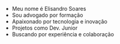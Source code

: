 - Meu nome é Elisandro Soares
- Sou advogado por formação
- Apaixonado por tecnologia e inovação
- Projetos como Dev. Junior 
- Buscando por experiência e colaboração

<!---
Zandro007/Zandro007 is a ✨ special ✨ repository because its `README.md` (this file) appears on your GitHub profile.
You can click the Preview link to take a look at your changes.
--->
